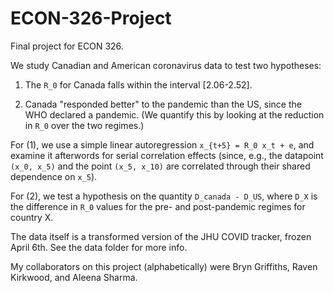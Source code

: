 # ECON-326-Project

Final project for ECON 326.

We study Canadian and American coronavirus data to test two hypotheses: 

1. The `R_0` for Canada falls within the interval [2.06-2.52].

2. Canada "responded better" to the pandemic than the US, since the WHO declared a pandemic. (We quantify this by looking at the reduction in `R_0` over the two regimes.)

For (1), we use a simple linear autoregression `x_{t+5} = R_0 x_t + e`, and examine it afterwords for serial correlation effects (since, e.g., the datapoint `(x_0, x_5)` and the point `(x_5, x_10)` are correlated through their shared dependence on `x_5`). 

For (2), we test a hypothesis on the quantity `D_canada - D_US`, where `D_X` is the difference in `R_0` values for the pre- and post-pandemic regimes for country X. 

The data itself is a transformed version of the JHU COVID tracker, frozen April 6th. See the data folder for more info. 

My collaborators on this project (alphabetically) were Bryn Griffiths, Raven Kirkwood, and Aleena Sharma. 
